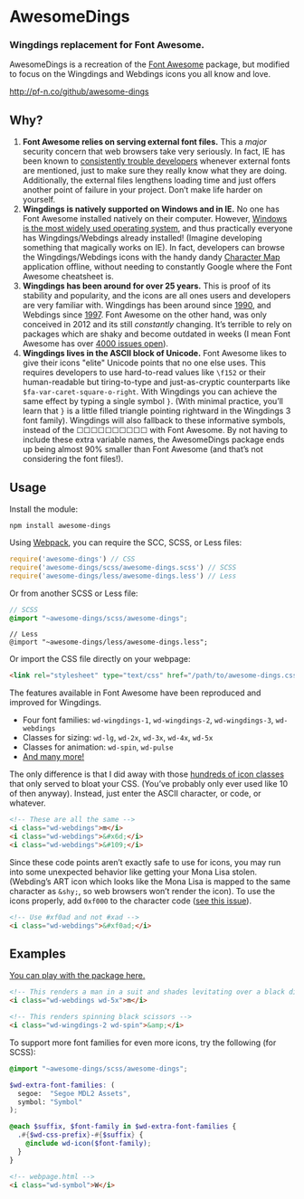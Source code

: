 # AwesomeDings

### Wingdings replacement for Font Awesome.

AwesomeDings is a recreation of the [Font Awesome](http://fontawesome.io/) package, but modified to focus on the Wingdings and Webdings icons you all know and love.

http://pf-n.co/github/awesome-dings

## Why?

  1. **Font Awesome relies on serving external font files.** This a _major_ security concern that web browsers take very seriously. In fact, IE has been known to [consistently trouble developers](https://github.com/FortAwesome/Font-Awesome/wiki/Troubleshooting#im-hosting-fonts-on-my-server-and-icons-dont-show-up) whenever external fonts are mentioned, just to make sure they really know what they are doing. Additionally, the external files lengthens loading time and just offers another point of failure in your project. Don’t make life harder on yourself.
  2. **Wingdings is natively supported on Windows and in IE.** No one has Font Awesome installed natively on their computer. However, [Windows is the most widely used operating system](https://en.wikipedia.org/wiki/Usage_share_of_operating_systems#Desktop_and_laptop_computers), and thus practically everyone has Wingdings/Webdings already installed! (Imagine developing something that magically works on IE). In fact, developers can browse the Wingdings/Webdings icons with the handy dandy [Character Map](https://en.wikipedia.org/wiki/Character_Map) application offline, without needing to constantly Google where the Font Awesome cheatsheet is.
  3. **Wingdings has been around for over 25 years.** This is proof of its stability and popularity, and the icons are all ones users and developers are very familiar with. Wingdings has been around since [1990](https://en.wikipedia.org/wiki/Wingdings), and Webdings since [1997](https://en.wikipedia.org/wiki/Webdings). Font Awesome on the other hand, was only conceived in 2012 and its still _constantly_ changing. It’s terrible to rely on packages which are shaky and become outdated in weeks (I mean Font Awesome has over [4000 issues open](https://github.com/FortAwesome/Font-Awesome/issues)).
  4. **Wingdings lives in the ASCII block of Unicode.** Font Awesome likes to give their icons "elite" Unicode points that no one else uses. This requires developers to use hard-to-read values like `\f152` or their human-readable but tiring-to-type and just-as-cryptic counterparts like `$fa-var-caret-square-o-right`. With Wingdings you can achieve the same effect by typing a single symbol `}`. (With minimal practice, you’ll learn that `}` is a little filled triangle pointing rightward in the Wingdings 3 font family). Wingdings will also fallback to these informative symbols, instead of the ☐☐☐☐☐☐☐☐☐☐ with Font Awesome. By not having to include these extra variable names, the AwesomeDings package ends up being almost 90% smaller than Font Awesome (and that’s not considering the font files!).

## Usage

Install the module:

```
npm install awesome-dings
```

Using [Webpack](https://webpack.github.io/), you can require the SCC, SCSS, or Less files:

```javascript
require('awesome-dings') // CSS
require('awesome-dings/scss/awesome-dings.scss') // SCSS
require('awesome-dings/less/awesome-dings.less') // Less
```

Or from another SCSS or Less file:

```scss
// SCSS
@import "~awesome-dings/scss/awesome-dings";
```

```less
// Less
@import "~awesome-dings/less/awesome-dings.less";
```

Or import the CSS file directly on your webpage:

```html
<link rel="stylesheet" type="text/css" href="/path/to/awesome-dings.css">
```

The features available in Font Awesome have been reproduced and improved for Wingdings.

 - Four font families: `wd-wingdings-1`, `wd-wingdings-2`, `wd-wingdings-3`, `wd-webdings`
 - Classes for sizing: `wd-lg`, `wd-2x`, `wd-3x`, `wd-4x`, `wd-5x`
 - Classes for animation: `wd-spin`, `wd-pulse`
 - [And many more!](https://fortawesome.github.io/Font-Awesome/examples/)

The only difference is that I did away with those [hundreds of icon classes](http://fontawesome.io/cheatsheet/) that only served to bloat your CSS. (You’ve probably only ever used like 10 of then anyway). Instead, just enter the ASCII character, or code, or whatever.

```html
<!-- These are all the same -->
<i class="wd-webdings">m</i>
<i class="wd-webdings">&#x6d;</i>
<i class="wd-webdings">&#109;</i>
```

Since these code points aren’t exactly safe to use for icons, you may run into some unexpected behavior like getting your Mona Lisa stolen. (Webding’s ART icon which looks like the Mona Lisa is mapped to the same character as `&shy;`, so web browsers won’t render the icon). To use the icons properly, add `0xf000` to the character code ([see this issue](https://bugzilla.mozilla.org/show_bug.cgi?id=399636#c24)).

```html
<!-- Use #xf0ad and not #xad -->
<i class="wd-webdings">&#xf0ad;</i>
```

## Examples

[You can play with the package here.](http://pillowfication.com/github/awesome-dings#playground)

```html
<!-- This renders a man in a suit and shades levitating over a black disc -->
<i class="wd-webdings wd-5x">m</i>

<!-- This renders spinning black scissors -->
<i class="wd-wingdings-2 wd-spin">&amp;</i>
```

To support more font families for even more icons, try the following (for SCSS):

```scss
@import "~awesome-dings/scss/awesome-dings";

$wd-extra-font-families: (
  segoe:  "Segoe MDL2 Assets",
  symbol: "Symbol"
);

@each $suffix, $font-family in $wd-extra-font-families {
  .#{$wd-css-prefix}-#{$suffix} {
    @include wd-icon($font-family);
  }
}
```

```html
<!-- webpage.html -->
<i class="wd-symbol">W</i>
```
